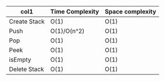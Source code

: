 | col1         | Time Complexity | Space complexity |
| ------------ | --------------- | ---------------- |
| Create Stack | O(1)            | O(1)             |
| Push         | O(1)/O(n^2)     | O(1)             |
| Pop          | O(1)            | O(1)             |
| Peek         | O(1)            | O(1)             |
| isEmpty      | O(1)            | O(1)             |
| Delete Stack | O(1)            | O(1)             |
